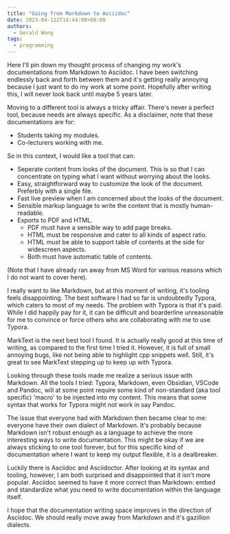 ```yaml
---
title: "Going from Markdown to Asciidoc"
date: 2023-04-122T14:44:00+08:00
authors:
  - Gerald Wong
tags:
  - programming
---
```


Here I'll pin down my thought process of changing my work's documentations from Markdown to Asciidoc. 
I have been switching endlessly back and forth between them and it's getting really annoying because I just want to do my work at some point.
Hopefully after writing this, I will never look back until maybe 5 years later.

<!-- more -->

Moving to a different tool is always a tricky affair. 
There's never a perfect tool, because needs are always specific.
As a disclaimer, note that these documentations are for:

- Students taking my modules.
- Co-lecturers working with me.

So in this context, I would like a tool that can:

- Seperate content from looks of the document. This is so that I can concentrate on typing what I want without worrying about the looks.
- Easy, straightforward way to customize the look of the document. Preferbly with a single file. 
- Fast live preview when I am concerned about the looks of the document.
- Sensible markup language to write the content that is mostly human-readable.
- Exports to PDF and HTML.
  - PDF must have a sensible way to add page breaks.
  - HTML must be responsive and cater to all kinds of aspect ratio.
  - HTML must be able to support table of contents at the side for widescreen aspects.
  - Both must have automatic table of contents.

(Note that I have already ran away from MS Word for various reasons which I do not want to cover here).

I really want to like Markdown, but at this moment of writing, it's tooling feels disappointing. 
The best software I had so far is undoubtedly Typora, which caters to most of my needs.
The problem with Typora is that it's paid. 
While I did happily pay for it, it can be difficult and boarderline unreasonable for me to convince or force others who are collaborating with me to use Typora.

MarkText is the next best tool I found. 
It is actually really good at this time of writing, as compared to the first time I tried it. 
However, it is full of small annoying bugs, like not being able to highlight cpp snippets well. 
Still, it's great to see MarkText stepping up to keep up with Typora.

Looking through these tools made me realize a serious issue with Markdown.
All the tools I tried: Typora, Markdown, even Obsidian, VSCode and Pandoc, will at some point require some kind of non-standard (aka tool specific) 'macro' to be injected into my content. 
This means that some syntax that works for Typora might not work in say Pandoc. 

The issue that everyone had with Markdown then became clear to me: everyone have their own dialect of Markdown. 
It's probably because Markdown isn't robust enough as a language to achieve the more interesting ways to write documentation. 
This might be okay if we are always sticking to one tool forever, but for this specific kind of documentation where I want to keep my output flexible, it is a dealbreaker. 

Luckily there is Asciidoc and Asciidoctor.
After looking at its syntax and tooling, however, I am both surprised and disappointed that it isn't more popular.
Asciidoc seemed to have it more correct than Markdown: embed and standardize what you need to write documentation within the language itself.

I hope that the documentation writing space improves in the direction of Asciidoc.
We should really move away from Markdown and it's gazillion dialects.












